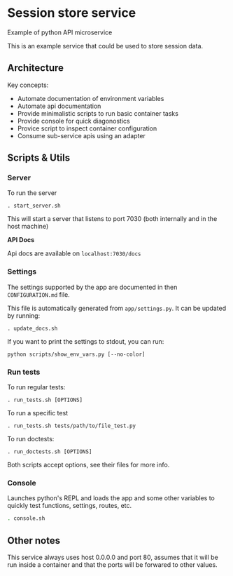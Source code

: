 # Session store service

Example of python API microservice

This is an example service that could be used to store session data.

## Architecture

Key concepts:

- Automate documentation of environment variables
- Automate api documentation
- Provide minimalistic scripts to run basic container tasks
- Provide console for quick diagonostics
- Provice script to inspect container configuration
- Consume sub-service apis using an adapter

## Scripts & Utils

### Server

To run the server

```
. start_server.sh
```

This will start a server that listens to port 7030 (both internally and in the host machine)

**API Docs**

Api docs are available on `localhost:7030/docs`

### Settings

The settings supported by the app are documented in then `CONFIGURATION.md` file. 

This file is automatically generated from `app/settings.py`. It can be updated by running:

```
. update_docs.sh
```

If you want to print the settings to stdout, you can run:

```
python scripts/show_env_vars.py [--no-color]
```

### Run tests

To run regular tests:

```
. run_tests.sh [OPTIONS]
```

To run a specific test

```
. run_tests.sh tests/path/to/file_test.py
```

To run doctests:

```
. run_doctests.sh [OPTIONS]
```

Both scripts accept options, see their files for more info.

### Console

Launches python's REPL and loads the app and some other variables to quickly test functions, settings, routes, etc.

```bash
. console.sh
```

## Other notes

This service always uses host 0.0.0.0 and port 80, assumes that it will be run inside a container and that the ports
will be forwared to other values.
